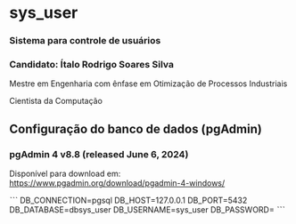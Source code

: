 # sys_user
### Sistema para controle de usuários

### Candidato: Ítalo Rodrigo Soares Silva
<p> Mestre em Engenharia com ênfase em Otimização de Processos Industriais</p>
<p>Cientista da Computação</p>


## Configuração do banco de dados (pgAdmin)

### pgAdmin 4 v8.8 (released June 6, 2024) 
Disponível para download em: https://www.pgadmin.org/download/pgadmin-4-windows/

ˋˋˋ
DB_CONNECTION=pgsql
DB_HOST=127.0.0.1
DB_PORT=5432
DB_DATABASE=dbsys_user
DB_USERNAME=sys_user
DB_PASSWORD=
ˋˋˋ

